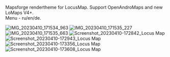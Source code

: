 Mapsforge rendertheme for LocusMap. Support OpenAndroMaps and new LoMaps V4+.<br>
Menu - ru/en/de.


![IMG_20230410_171534_963](https://user-images.githubusercontent.com/97698777/230924045-9ed6aad8-ba17-4eac-9bb8-96bd50de3d59.jpg)
![IMG_20230410_171535_227](https://user-images.githubusercontent.com/97698777/230924051-e675faac-d9c2-4d95-943a-8f16f7ff3590.jpg)
![IMG_20230410_171535_663](https://user-images.githubusercontent.com/97698777/230924054-8e94cfae-9b97-4c17-a06b-fbf986f77b0a.jpg)
![Screenshot_20230410-172842_Locus Map](https://user-images.githubusercontent.com/97698777/230924061-23227872-827b-4290-9407-7951243e0141.png)
![Screenshot_20230410-172943_Locus Map](https://user-images.githubusercontent.com/97698777/230924065-1315e456-e911-41e3-bd8c-174958edbfc9.png)
![Screenshot_20230410-173356_Locus Map](https://user-images.githubusercontent.com/97698777/230924071-bcf41b96-9b1b-4d77-a008-0319b8b96780.png)
![Screenshot_20230410-173608_Locus Map](https://user-images.githubusercontent.com/97698777/230924076-8a14224b-bf8a-4740-908e-94655e3f7b9c.png)
